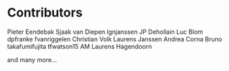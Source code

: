 Contributors
============

Pieter Eendebak
Sjaak van Diepen
lgnjanssen
JP Dehollain
Luc Blom
dpfranke
fvanriggelen
Christian Volk
Laurens Janssen
Andrea Corna
Bruno 
takafumifujita
tfwatson15
AM
Laurens Hagendoorn

and many more...